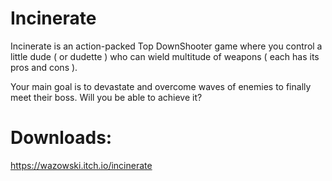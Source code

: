 # Incinerate

Incinerate is an action-packed Top DownShooter game where you control a little dude ( or dudette ) who can wield multitude of weapons ( each has its pros and cons ).

Your main goal is to devastate and overcome waves of enemies to finally meet their boss.  Will you be able to achieve it?

# Downloads:
https://wazowski.itch.io/incinerate
